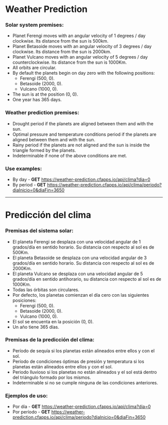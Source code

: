 # Weather Prediction
### Solar system premises:
* Planet Ferengi moves with an angular velocity of 1 degrees / day clockwise. Its distance from the sun is 500km.
*  Planet Betasoide moves with an angular velocity of 3 degrees / day clockwise. Its distance from the sun is 2000km.
*  Planet Vulcano moves with an angular velocity of 5 degrees / day counterclockwise. Its distance from the sun is 1000Km.
*  All orbits are circular.
* By default the planets begin on day zero with the following positions:
  * Ferengi (500, 0).
  * Betasoide (2000, 0).
  * Vulcano (1000, 0).
* The sun is at the position (0, 0).
* One year has 365 days.

### Weather prediction premises:
* Drought period if the planets are aligned between them and with the sun.
* Optimal pressure and temperature conditions period if the planets are aligned between them and with the sun.
* Rainy period if the planets are not aligned and the sun is inside the triangle formed by the planets.
* Indeterminable if none of the above conditions are met.

### Use examples:
* By day - **GET** https://weather-prediction.cfapps.io/api/clima?dia=0
* By period - **GET** https://weather-prediction.cfapps.io/api/clima/periodo?diaInicio=0&diaFin=3650

***

# Predicción del clima
### Premisas del sistema solar:
* El planeta Ferengi se desplaza con una velocidad angular de 1 grados/día en sentido horario. Su distancia con respecto al sol es de 500Km.
* El planeta Betasoide se desplaza con una velocidad angular de 3 grados/día en sentido horario. Su distancia con respecto al sol es de 2000Km.
* El planeta Vulcano se desplaza con una velocidad angular de 5 grados/día en sentido antihorario, su distancia con respecto al sol es de 1000Km.
* Todas las órbitas son circulares.
* Por defecto, los planetas comienzan el día cero con las siguientes posiciones:
  * Ferengi (500, 0).
  * Betasoide (2000, 0).
  * Vulcano (1000, 0).
* El sol se encuenta en la posición (0, 0).
* Un año tiene 365 días.

### Premisas de la predicción del clima:
* Período de sequía si los planetas están alineados entre ellos y con el sol.
* Período de condiciones óptimas de presión y temperatura si los planetas están alineados entre ellos y con el sol.
* Periodo lluvioso si los planetas no están alineados y el sol está dentro del triángulo formado por los mismos.
* Indeterminable si no se cumple ninguna de las condiciones anteriores.

### Ejemplos de uso:
* Por día - **GET** https://weather-prediction.cfapps.io/api/clima?dia=0
* Por período - **GET** https://weather-prediction.cfapps.io/api/clima/periodo?diaInicio=0&diaFin=3650